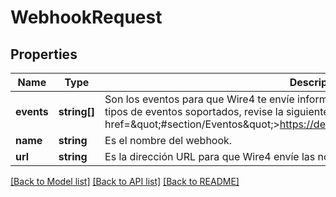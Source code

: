 # WebhookRequest

## Properties
Name | Type | Description | Notes
------------ | ------------- | ------------- | -------------
**events** | **string[]** | Son los eventos para que Wire4 te envíe información. Para más información sobre los tipos de eventos soportados, revise la siguiente liga: &lt;a href&#x3D;\&quot;#section/Eventos\&quot;&gt;https://developers.wire4.mx/#section/Eventos&lt;/a&gt;. | 
**name** | **string** | Es el nombre del webhook. | 
**url** | **string** | Es la dirección URL para que Wire4 envíe las notificaciones cuando un evento ocurra. | 

[[Back to Model list]](../../README.md#documentation-for-models) [[Back to API list]](../../README.md#documentation-for-api-endpoints) [[Back to README]](../../README.md)

